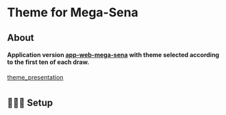 # Theme for Mega-Sena

## About

#### Application version [app-web-mega-sena](https://github.com/vitoriasaturnino/app-web-mega-sena) with theme selected according to the first ten of each draw.

[theme_presentation](https://user-images.githubusercontent.com/68754092/202191457-95fe6003-c670-496f-9dfe-1222c56a38a1.webm)

#

<h2 id="setup">👷🏻‍♀️ Setup</h2>

